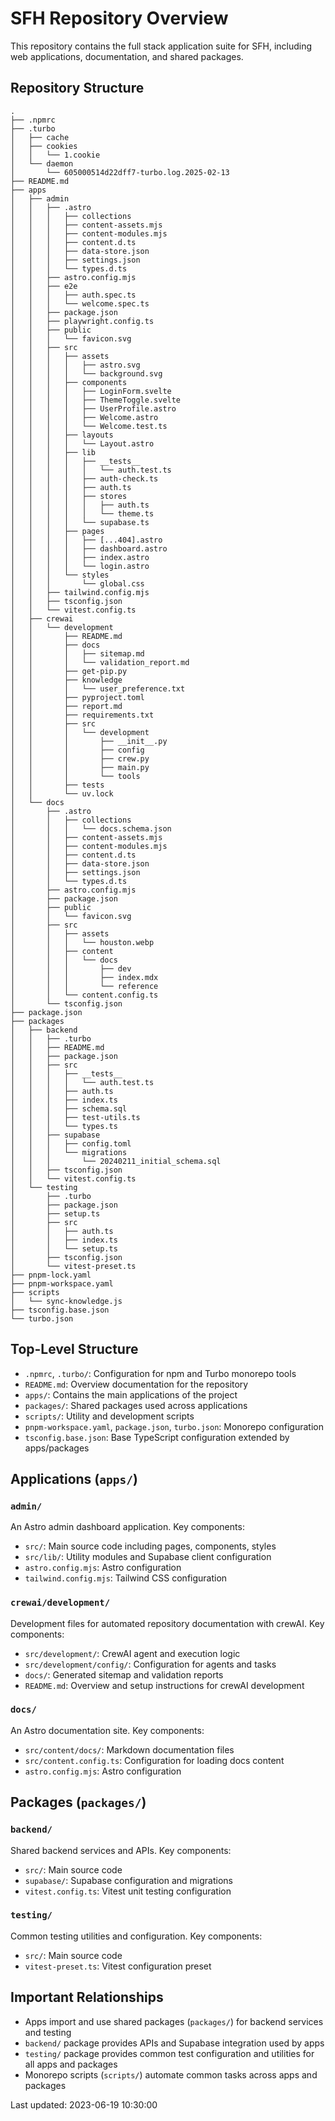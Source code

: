# SFH Repository Overview

This repository contains the full stack application suite for SFH, including web applications, documentation, and shared packages.

## Repository Structure

```
.
├── .npmrc
├── .turbo
│   ├── cache
│   ├── cookies
│   │   └── 1.cookie
│   └── daemon
│       └── 605000514d22dff7-turbo.log.2025-02-13
├── README.md
├── apps
│   ├── admin
│   │   ├── .astro
│   │   │   ├── collections
│   │   │   ├── content-assets.mjs
│   │   │   ├── content-modules.mjs
│   │   │   ├── content.d.ts
│   │   │   ├── data-store.json
│   │   │   ├── settings.json
│   │   │   └── types.d.ts
│   │   ├── astro.config.mjs
│   │   ├── e2e
│   │   │   ├── auth.spec.ts
│   │   │   └── welcome.spec.ts
│   │   ├── package.json
│   │   ├── playwright.config.ts
│   │   ├── public
│   │   │   └── favicon.svg
│   │   ├── src
│   │   │   ├── assets
│   │   │   │   ├── astro.svg
│   │   │   │   └── background.svg
│   │   │   ├── components
│   │   │   │   ├── LoginForm.svelte
│   │   │   │   ├── ThemeToggle.svelte
│   │   │   │   ├── UserProfile.astro
│   │   │   │   ├── Welcome.astro
│   │   │   │   └── Welcome.test.ts
│   │   │   ├── layouts
│   │   │   │   └── Layout.astro
│   │   │   ├── lib
│   │   │   │   ├── __tests__
│   │   │   │   │   └── auth.test.ts
│   │   │   │   ├── auth-check.ts
│   │   │   │   ├── auth.ts
│   │   │   │   ├── stores
│   │   │   │   │   ├── auth.ts
│   │   │   │   │   └── theme.ts
│   │   │   │   └── supabase.ts
│   │   │   ├── pages
│   │   │   │   ├── [...404].astro
│   │   │   │   ├── dashboard.astro
│   │   │   │   ├── index.astro
│   │   │   │   └── login.astro
│   │   │   └── styles
│   │   │       └── global.css
│   │   ├── tailwind.config.mjs
│   │   ├── tsconfig.json
│   │   └── vitest.config.ts
│   ├── crewai
│   │   └── development
│   │       ├── README.md
│   │       ├── docs
│   │       │   ├── sitemap.md
│   │       │   └── validation_report.md
│   │       ├── get-pip.py
│   │       ├── knowledge
│   │       │   └── user_preference.txt
│   │       ├── pyproject.toml
│   │       ├── report.md
│   │       ├── requirements.txt
│   │       ├── src
│   │       │   └── development
│   │       │       ├── __init__.py
│   │       │       ├── config
│   │       │       ├── crew.py
│   │       │       ├── main.py
│   │       │       └── tools
│   │       ├── tests
│   │       └── uv.lock
│   └── docs
│       ├── .astro
│       │   ├── collections
│       │   │   └── docs.schema.json
│       │   ├── content-assets.mjs
│       │   ├── content-modules.mjs
│       │   ├── content.d.ts
│       │   ├── data-store.json
│       │   ├── settings.json
│       │   └── types.d.ts
│       ├── astro.config.mjs
│       ├── package.json
│       ├── public
│       │   └── favicon.svg
│       ├── src
│       │   ├── assets
│       │   │   └── houston.webp
│       │   ├── content
│       │   │   └── docs
│       │   │       ├── dev
│       │   │       ├── index.mdx
│       │   │       └── reference
│       │   └── content.config.ts
│       └── tsconfig.json
├── package.json
├── packages
│   ├── backend
│   │   ├── .turbo
│   │   ├── README.md
│   │   ├── package.json
│   │   ├── src
│   │   │   ├── __tests__
│   │   │   │   └── auth.test.ts
│   │   │   ├── auth.ts
│   │   │   ├── index.ts
│   │   │   ├── schema.sql
│   │   │   ├── test-utils.ts
│   │   │   └── types.ts
│   │   ├── supabase
│   │   │   ├── config.toml
│   │   │   └── migrations
│   │   │       └── 20240211_initial_schema.sql
│   │   ├── tsconfig.json
│   │   └── vitest.config.ts
│   └── testing
│       ├── .turbo
│       ├── package.json
│       ├── setup.ts
│       ├── src
│       │   ├── auth.ts
│       │   ├── index.ts
│       │   └── setup.ts
│       ├── tsconfig.json
│       └── vitest-preset.ts
├── pnpm-lock.yaml
├── pnpm-workspace.yaml
├── scripts
│   └── sync-knowledge.js
├── tsconfig.base.json
└── turbo.json
```

## Top-Level Structure

- `.npmrc`, `.turbo/`: Configuration for npm and Turbo monorepo tools
- `README.md`: Overview documentation for the repository
- `apps/`: Contains the main applications of the project
- `packages/`: Shared packages used across applications
- `scripts/`: Utility and development scripts
- `pnpm-workspace.yaml`, `package.json`, `turbo.json`: Monorepo configuration
- `tsconfig.base.json`: Base TypeScript configuration extended by apps/packages

## Applications (`apps/`)

### `admin/`

An Astro admin dashboard application. Key components:

- `src/`: Main source code including pages, components, styles
- `src/lib/`: Utility modules and Supabase client configuration
- `astro.config.mjs`: Astro configuration
- `tailwind.config.mjs`: Tailwind CSS configuration

### `crewai/development/`

Development files for automated repository documentation with crewAI. Key components:

- `src/development/`: CrewAI agent and execution logic
- `src/development/config/`: Configuration for agents and tasks
- `docs/`: Generated sitemap and validation reports
- `README.md`: Overview and setup instructions for crewAI development

### `docs/`

An Astro documentation site. Key components:

- `src/content/docs/`: Markdown documentation files
- `src/content.config.ts`: Configuration for loading docs content
- `astro.config.mjs`: Astro configuration

## Packages (`packages/`)

### `backend/`

Shared backend services and APIs. Key components:

- `src/`: Main source code
- `supabase/`: Supabase configuration and migrations
- `vitest.config.ts`: Vitest unit testing configuration

### `testing/`

Common testing utilities and configuration. Key components:

- `src/`: Main source code
- `vitest-preset.ts`: Vitest configuration preset

## Important Relationships

- Apps import and use shared packages (`packages/`) for backend services and testing
- `backend/` package provides APIs and Supabase integration used by apps
- `testing/` package provides common test configuration and utilities for all apps and packages
- Monorepo scripts (`scripts/`) automate common tasks across apps and packages

Last updated: 2023-06-19 10:30:00
